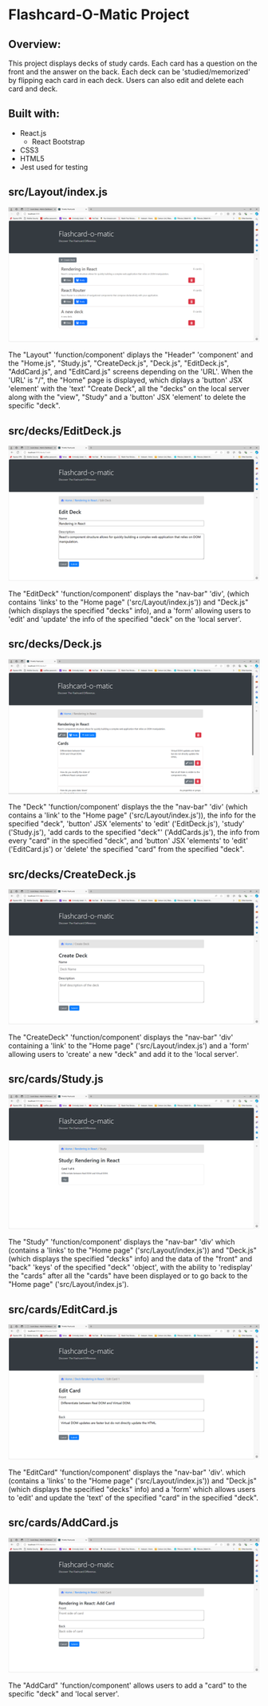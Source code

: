 # Flashcard-O-Matic Project

## Overview:
This project displays decks of study cards. Each card has a question on the front and the answer on the back. Each deck can be 'studied/memorized' by flipping each card in each deck. Users can also edit and delete each card and deck.

## Built with:
  * React.js
      * React Bootstrap
  * CSS3
  * HTML5
  * Jest used for testing

## src/Layout/index.js

![Alt text](https://github.com/jlee55504/flashcard-o-matic-project/blob/main/src/imgs/Flashcard-o-matic%20project%20home%20screen%20image.png?raw=true "Flashcard-o-matic-project 'Layout/home' screen")

The "Layout" 'function/component' diplays the "Header" 'component' and the 
"Home.js", "Study.js", "CreateDeck.js", "Deck.js", "EditDeck.js", "AddCard.js", 
and "EditCard.js" screens depending on the 'URL'. When the 'URL' is "/", the 
"Home" page is displayed, which diplays a 'button' JSX 'element' with the 'text' 
"Create Deck", all the "decks" on the local server along with the "view", "Study" 
and a 'button' JSX 'element' to delete the specific "deck".

## src/decks/EditDeck.js

![Alt text](https://github.com/jlee55504/flashcard-o-matic-project/blob/main/src/imgs/Flashcard-o-matic%20project%20Edit%20Deck%20screen%20image.png?raw=true "Flashcard-o-matic-project 'Edit Deck' screen")

The "EditDeck" 'function/component' displays the "nav-bar" 'div', (which 
contains 'links' to the "Home page" ('src/Layout/index.js')) and "Deck.js" (which 
displays the specified "decks" info), and a 'form' allowing users to 'edit' and 
'update' the info of the specified "deck" on the 'local server'.

## src/decks/Deck.js

![Alt text](https://github.com/jlee55504/flashcard-o-matic-project/blob/main/src/imgs/Flashcard-o-matic-project%20Deck%20screen%20image.png?raw=true "Flashcard-o-matic-project 'Deck' screen")

The "Deck" 'function/component' displays the the "nav-bar" 'div' (which 
contains a 'link' to the "Home page" ('src/Layout/index.js')), the info for 
the specified "deck", 'button' JSX 'elements' to 'edit' ('EditDeck.js'), 
'study' ('Study.js'), 'add cards to the specified "deck"' ('AddCards.js'), the
info from every "card" in the specified "deck", and 'button' JSX 'elements' 
to 'edit' ('EditCard.js') or 'delete' the specified "card" from the specified "deck".

## src/decks/CreateDeck.js

![Alt text](https://github.com/jlee55504/flashcard-o-matic-project/blob/main/src/imgs/Flashcard-o-matic%20project%20Create%20Deck%20screen%20image.png?raw=true "Flashcard-o-matic-project 'Create Deck' screen")

The "CreateDeck" 'function/component' displays the "nav-bar" 'div' containing 
a 'link' to the "Home page" ('src/Layout/index.js') and a 'form' allowing users 
to 'create' a new "deck" and add it to the 'local server'.

## src/cards/Study.js

![Alt text](https://github.com/jlee55504/flashcard-o-matic-project/blob/main/src/imgs/Flashcard-o-matic%20project%20Study%20screen%20image.png?raw=true "Flashcard-o-matic-project 'Study' screen")

The "Study" 'function/component' displays the "nav-bar" 'div' which (contains
 a 'links' to the "Home page" ('src/Layout/index.js')) and "Deck.js" (which 
displays the specified "decks" info) and the data of the "front" and "back" 
'keys' of the specified "deck" 'object', with the ability to 'redisplay' the 
"cards" after all the "cards" have been displayed or to go back to the "Home 
page" ('src/Layout/index.js').

## src/cards/EditCard.js

![Alt text](https://github.com/jlee55504/flashcard-o-matic-project/blob/main/src/imgs/Flashcard-o-matic%20project%20Edit%20Card%20screen%20image.png?raw=true "Flashcard-o-matic-project 'Edit Card' screen")

The "EditCard" 'function/component' displays the "nav-bar" 'div'. which 
(contains a 'links' to the "Home page" ('src/Layout/index.js')) and "Deck.js" 
(which displays the specified "decks" info) and a 'form' which allows users to 
'edit' and update the 'text' of the specified "card" in the specified "deck".

## src/cards/AddCard.js

![Alt text](https://github.com/jlee55504/flashcard-o-matic-project/blob/main/src/imgs/Flashcard-o-matic%20project%20Add%20Card%20screen%20image.png?raw=true "Flashcard-o-matic-project 'Add Card' screen")

The "AddCard" 'function/component' allows users to add a "card" to the 
specific "deck" and 'local server'.


